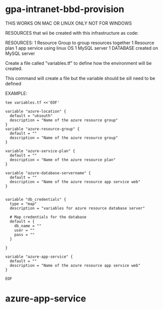 # gpa-intranet-bbd-provision

THIS WORKS ON MAC OR LINUX ONLY NOT FOR WINDOWS

RESOURCES that wii be created with this infrastructure as code:

RESOURCES:
1 Resource Group to group resources together
1 Resource plan
1 app service using linux OS
1 MySQL server
1 DATABASE created on MySQL server



Create a file called "variables.tf" to define how the environment will be created.

This command will create a file but the variable should be sill need to be defined

EXAMPLE:

```
tee variables.tf <<'EOF'

variable "azure-location" {
  default = "uksouth"
  description = "Name of the azure resource group"
}
variable "azure-resource-group" {
  default = ""
  description = "Name of the azure resource group"
}

variable "azure-service-plan" {
  default = ""
  description = "Name of the azure resource plan"
}

variable "azure-database-servername" {
  default = ""
  description = "Name of the azure resource app service web"
}


variable "db_credentials" {
  type = "map"
  description = "variables for azure resource database server"

  # Map credentials for the database
  default = {
    db_name = ""
    user = ""
    pass = ""
  }

}

variable "azure-app-service" {
  default = ""
  description = "Name of the azure resource app service web"
}

EOF

```
# azure-app-service
